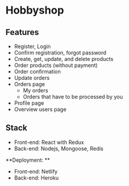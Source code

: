 # Hobbyshop

## Features
- Register, Login
- Confirm registration, forgot password
- Create, get, update, and delete products
- Order products (without payment)
- Order confirmation
- Update orders
- Orders page
  -  My orders
  -  Orders that have to be processed by you
-  Profile page
-  Overview users page

## Stack
- Front-end: React with Redux
- Back-end: Nodejs, Mongoose, Redis

**Deployment: **
- Front-end: Netlify
- Back-end: Heroku
